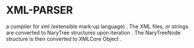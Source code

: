# XML-PARSER 
a compiler for xml (extensible mark-up language) . 
The XML files, or strings are converted to NaryTree<XMLElement> structures upon iteration . 
The NaryTreeNode structure is then converted to XMLCore Object .
